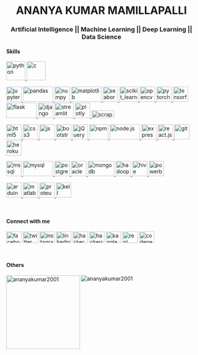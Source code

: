 <h1 align="center">ANANYA KUMAR MAMILLAPALLI</h1>
<h3 align="center">Artificial Intelligence || Machine Learning || Deep Learning || Data Science</h3>


<h4 align="left">Skills</h4>
<p align="left">
	<a href="https://www.python.org" target="_blank" rel="noreferrer"> <img src="https://www.vectorlogo.zone/logos/python/python-icon.svg" alt="python" width="50" height="50"/> </a>
	<a href="https://www.cprogramming.com/" target="_blank" rel="noreferrer"> <img src="https://upload.wikimedia.org/wikipedia/commons/thumb/1/18/C_Programming_Language.svg/380px-C_Programming_Language.svg.png?20201031132917" alt="c" width="50" height="50"/> </a>
</p>
<p align="left">
<!-- 	<a href="https://www.anaconda.com/" target="_blank" rel="noreferrer"> <img src="https://raw.githubusercontent.com/devicons/devicon/1119b9f84c0290e0f0b38982099a2bd027a48bf1/icons/anaconda/anaconda-original.svg" alt="anaconda" width="40" height="40"/> </a> -->
	<a href="https://jupyter.org/" target="_blank" rel="noreferrer"> <img src="https://www.vectorlogo.zone/logos/jupyter/jupyter-icon.svg" alt="jupyter" width="40" height="40"/> </a>
	<a href="https://pandas.pydata.org/" target="_blank" rel="noreferrer"> <img src="https://upload.wikimedia.org/wikipedia/commons/thumb/e/ed/Pandas_logo.svg/1200px-Pandas_logo.svg.png" alt="pandas" width="80" height="40"/> </a>
	<a href="https://numpy.org/" target="_blank" rel="noreferrer"> <img src="https://numpy.org/images/logo.svg" alt="numpy" width="40" height="40"/> </a>
	<a href="https://matplotlib.org/" target="_blank" rel="noreferrer"> <img src="https://matplotlib.org/_static/images/logo2.svg" alt="matplotlib" width="80" height="40"/> </a>
	<a href="https://seaborn.pydata.org/" target="_blank" rel="noreferrer"> <img src="https://seaborn.pydata.org/_images/logo-mark-lightbg.svg" alt="seaborn" width="40" height="40"/> </a>
	<a href="https://scikit-learn.org/" target="_blank" rel="noreferrer"> <img src="https://upload.wikimedia.org/wikipedia/commons/0/05/Scikit_learn_logo_small.svg" alt="scikit_learn" width="50" height="40"/> </a>
	<a href="https://opencv.org/" target="_blank" rel="noreferrer"> <img src="https://www.vectorlogo.zone/logos/opencv/opencv-icon.svg" alt="opencv" width="40" height="40"/> </a>
	<a href="https://pytorch.org/" target="_blank" rel="noreferrer"> <img src="https://www.vectorlogo.zone/logos/pytorch/pytorch-icon.svg" alt="pytorch" width="40" height="40"/> </a>
	<a href="https://www.tensorflow.org" target="_blank" rel="noreferrer"> <img src="https://www.vectorlogo.zone/logos/tensorflow/tensorflow-icon.svg" alt="tensorflow" width="40" height="40"/> </a>
	<a href="https://flask.palletsprojects.com/" target="_blank" rel="noreferrer"> <img src="https://upload.wikimedia.org/wikipedia/commons/thumb/3/3c/Flask_logo.svg/1200px-Flask_logo.svg.png" alt="flask" width="80" height="40"/> </a>
	<a href="https://www.djangoproject.com/" target="_blank" rel="noreferrer"> <img src="https://www.vectorlogo.zone/logos/djangoproject/djangoproject-icon.svg" alt="django" width="40" height="40"/> </a>
	<a href="https://streamlit.io/" target="_blank" rel="noreferrer"> <img src="https://streamlit.io/images/brand/streamlit-mark-color.svg" alt="streamlit" width="50" height="40"/> </a>
	<a href="https://plotly.com/" target="_blank" rel="noreferrer"> <img src="https://aeiljuispo.cloudimg.io/v7/https://s3.amazonaws.com/moonup/production/uploads/1611174457784-5fa9ff3ea13e063b8b2b60cb.png?w=200&h=200&f=face" alt="plotly" width="40" height="40"/> </a>
	<a href="https://scrapy.org/" target="_blank" rel="noreferrer"> <img src="https://warehouse-camo.ingress.cmh1.psfhosted.org/feaed7d398f1aa8b7b7bd67f9d3c450494cb2bf2/68747470733a2f2f7363726170792e6f72672f696d672f7363726170796c6f676f2e706e67" alt="scrapy" width="60" height="20"/> </a>
</p>
</p>

<p align="left">
	<a href="https://html.com/" target="_blank" rel="noreferrer"> <img src="https://www.vectorlogo.zone/logos/w3_html5/w3_html5-icon.svg" alt="html5" width="40" height="40"/> </a>
	<a href="https://www.css3.info/" target="_blank" rel="noreferrer"> <img src="https://www.vectorlogo.zone/logos/w3_css/w3_css-icon.svg" alt="css3" width="40" height="40"/> </a>
	<a href="https://www.javascript.com/" target="_blank" rel="noreferrer"> <img src="https://upload.vectorlogo.zone/logos/javascript/images/239ec8a4-163e-4792-83b6-3f6d96911757.svg" alt="js" width="40" height="40"/> </a>
	<a href="https://getbootstrap.com" target="_blank" rel="noreferrer"> <img src="https://upload.vectorlogo.zone/logos/getbootstrap/images/987f8f6c-263a-47b1-a85d-853cfca215d9.svg" alt="bootstrap" width="40" height="40"/> </a>
	<a href="https://jquery.com/" target="_blank" rel="noreferrer"> <img src="https://www.vectorlogo.zone/logos/jquery/jquery-icon.svg" alt="jQuery" width="40" height="40"/> </a>
	<a href="https://www.npmjs.com/" target="_blank" rel="noreferrer"> <img src="https://www.vectorlogo.zone/logos/npmjs/npmjs-ar21.svg" alt="npm" width="50" height="40"/> </a>
	<a href="https://nodejs.org/en" target="_blank" rel="noreferrer"> <img src="https://www.vectorlogo.zone/logos/nodejs/nodejs-horizontal.svg" alt="node.js" width="80" height="40"/> </a>
	<a href="https://expressjs.com/" target="_blank" rel="noreferrer"> <img src="https://www.vectorlogo.zone/logos/expressjs/expressjs-icon.svg" alt="express.js" width="40" height="40"/> </a>
	<a href="https://legacy.reactjs.org/" target="_blank" rel="noreferrer"> <img src="https://www.vectorlogo.zone/logos/reactjs/reactjs-icon.svg" alt="react.js" width="40" height="40"/> </a>
	<a href="https://git-scm.com/" target="_blank" rel="noreferrer"> <img src="https://www.vectorlogo.zone/logos/git-scm/git-scm-icon.svg" alt="git" width="40" height="40"/> </a>
	<a href="https://heroku.com" target="_blank" rel="noreferrer"> <img src="https://www.vectorlogo.zone/logos/heroku/heroku-icon.svg" alt="heroku" width="40" height="40"/> </a>
</p>
<p align="left">
	<a href="https://www.microsoft.com/en-us/sql-server" target="_blank" rel="noreferrer"> <img src="https://www.svgrepo.com/show/303229/microsoft-sql-server-logo.svg" alt="mssql" width="40" height="40"/> </a>
	<a href="https://www.mysql.com/" target="_blank" rel="noreferrer"> <img src="https://www.vectorlogo.zone/logos/mysql/mysql-ar21.svg" alt="mysql" width="80" height="40"/> </a>
	<a href="https://www.postgresql.org/" target="_blank" rel="noreferrer"> <img src="https://www.vectorlogo.zone/logos/postgresql/postgresql-icon.svg" alt="postgreSQL" width="40" height="40"/> </a>
	<a href="https://www.oracle.com/" target="_blank" rel="noreferrer"> <img src="https://www.vectorlogo.zone/logos/oracle/oracle-ar21.svg" alt="oracle" width="40" height="40"/> </a>
	<a href="https://www.mongodb.com/" target="_blank" rel="noreferrer"> <img src="https://www.vectorlogo.zone/logos/mongodb/mongodb-ar21.svg" alt="mongodb" width="70" height="40"/> </a>
	<a href="https://hadoop.apache.org/" target="_blank" rel="noreferrer"> <img src="https://www.vectorlogo.zone/logos/apache_hadoop/apache_hadoop-icon.svg" alt="hadoop" width="40" height="40"/> </a>
	<a href="https://hive.apache.org/" target="_blank" rel="noreferrer"> <img src="https://www.vectorlogo.zone/logos/apache_hive/apache_hive-icon.svg" alt="hive" width="40" height="40"/> </a>
	<a href="https://powerbi.microsoft.com/en-au/desktop/" rel="noreferrer"> <img src="https://upload.vectorlogo.zone/logos/microsoft_powerbi/images/985205ac-fb3d-4c80-97f4-7bc0fec8c67d.svg" alt="powerbi" width="40" height="40"/> </a>
</p>
<p align="left">
	<a href="https://www.arduino.cc/" target="_blank" rel="noreferrer"> <img src="https://cdn.worldvectorlogo.com/logos/arduino-1.svg" alt="arduino" width="40" height="40"/> </a>	
	<a href="https://www.mathworks.com/" target="_blank" rel="noreferrer"> <img src="https://upload.wikimedia.org/wikipedia/commons/2/21/Matlab_Logo.png" alt="matlab" width="40" height="40"/> </a>
	<a href="https://www.labcenter.com/pcb/" target="_blank" rel="noreferrer"> <img src="https://www.labcenter.com/home/images/30yearsLogo.png" alt="proteus" width="40" height="40"/> </a>
	<a href="https://www.keil.com/" target="_blank" rel="noreferrer"> <img src="https://upload.wikimedia.org/wikipedia/en/thumb/8/8d/Keil_logo.svg/1200px-Keil_logo.svg.png" alt="keil" width="40" height="40"/> </a>
</p>

<br>
<h4 align="left">Connect with me</h4>
<p align="left">
	<a href="https://fb.com/ananyakumar.mamillapalli" target="blank"><img align="center" src="https://www.vectorlogo.zone/logos/facebook/facebook-tile.svg" alt="facebook" height="30" width="40" /></a>
	<a href="https://twitter.com/ananyakumar2001" target="blank"><img align="center" src="https://www.vectorlogo.zone/logos/twitter/twitter-tile.svg" alt="twitter" height="30" width="40" /></a>
	<a href="https://instagram.com/sunny_01.07" target="blank"><img align="center" src="https://www.vectorlogo.zone/logos/instagram/instagram-tile.svg" alt="instagram" height="30" width="40" /></a>
	<a href="https://linkedin.com/in/ananya-kumar-mamillapalli-791ba4139" target="blank"><img align="center" src="https://www.vectorlogo.zone/logos/linkedin/linkedin-tile.svg" alt="linkedin" height="30" width="40" /></a>
	<a href="https://www.hackerearth.com/@ananyakumar" target="blank"><img align="center" src="https://upload.wikimedia.org/wikipedia/commons/e/e8/HackerEarth_logo.png" alt="hackerearth" height="30" width="40" /></a>
	<a href="https://www.hackerrank.com/ananyakumar2001" target="blank"><img align="center" src="https://upload.wikimedia.org/wikipedia/commons/4/40/HackerRank_Icon-1000px.png" alt="hackerrank" height="30" width="40" /></a>
	<a href="https://kaggle.com/ananyakumar2001" target="blank"><img align="center" src="https://www.vectorlogo.zone/logos/kaggle/kaggle-icon.svg" alt="kaggle" height="30" width="40" /></a>
	<a href="https://replit.com/@AnanyaKumar2001" target="blank"><img align="center" src="https://www.vectorlogo.zone/logos/replit/replit-icon.svg" alt="repl" height="30" width="40" /></a>
	<a href="https://codepen.io/ananyakumar" target="blank"><img align="center" src="https://www.vectorlogo.zone/logos/codepen/codepen-tile.svg" alt="codepen" height="30" width="40" /></a>
</p>
<br>
<h4 align="left">Others</h4>
<p><img align="left" src="https://github-readme-stats.vercel.app/api/top-langs?username=ananyakumar2001&show_icons=true&locale=en&layout=compact" alt="ananyakumar2001" height="195" /></p>
<p>&nbsp;<img align="left" src="https://github-readme-stats.vercel.app/api?username=ananyakumar2001&show_icons=true&locale=en" alt="ananyakumar2001" /></p>
<!-- <p align="left"><img align="center" src="https://github-readme-streak-stats.herokuapp.com/?user=ananyakumar2001&" alt="ananyakumar2001" /></p> -->
<!-- <p align="left"> <img src="https://komarev.com/ghpvc/?username=ananyakumar2001&label=Profile%20views&color=0e75b6&style=flat" alt="ananyakumar2001" /> </p> -->
